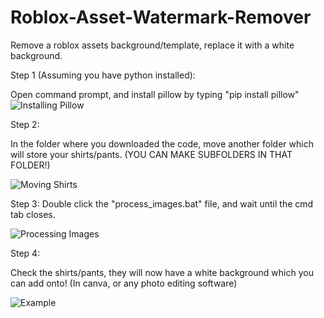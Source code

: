 # Roblox-Asset-Watermark-Remover
Remove a roblox assets background/template, replace it with a white background.

Step 1 (Assuming you have python installed):

Open command prompt, and install pillow by typing "pip install pillow"
![Installing Pillow](https://github.com/IsaacT888/Roblox-Asset-Watermark-Remover/assets/167662106/afd4a500-3ac2-4b52-b41a-ca861b46c9cd)

Step 2:

In the folder where you downloaded the code, move another folder which will store your shirts/pants. (YOU CAN MAKE SUBFOLDERS IN THAT FOLDER!)

![Moving Shirts](https://github.com/IsaacT888/Roblox-Asset-Watermark-Remover/assets/167662106/c2e86894-41b5-4f69-9c14-9e2eaf043835)

Step 3:
Double click the "process_images.bat" file, and wait until the cmd tab closes.

![Processing Images](https://github.com/IsaacT888/Roblox-Asset-Watermark-Remover/assets/167662106/231c7ccc-c4f6-4598-9842-9806c8594557)

Step 4:

Check the shirts/pants, they will now have a white background which you can add onto! (In canva, or any photo editing software)

![Example](https://github.com/IsaacT888/Roblox-Asset-Watermark-Remover/assets/167662106/fc49120a-b4f5-4357-8db7-88226115b9ab)

